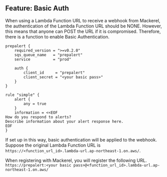 ## Feature: Basic Auth

When using a Lambda Function URL to receive a webhook from Mackerel, the authentication of the Lambda Function URL should be NONE.
However, this means that anyone can POST the URL if it is compromised.
Therefore, there is a function to enable Basic Authentication.

```hcl
prepalert {
    required_version = ">=v0.2.0"
    sqs_queue_name   = "prepalert"
    service          = "prod"

    auth {
        client_id     = "prepalert"
        client_secret = "<your basic pass>"
    }
}

rule "simple" {
    alert {
        any = true
    }
    information = <<EOF
How do you respond to alerts?
Describe information about your alert response here.
EOF
}
```

If set up in this way, basic authentication will be applied to the webhook.
Suppose the original Lambda Function URL is `https://<function_url_id>.lambda-url.ap-northeast-1.on.aws/`.

When registering with Mackerel, you will register the following URL.
`https://prepalert:<your basic pass>@<function_url_id>.lambda-url.ap-northeast-1.on.aws/`
